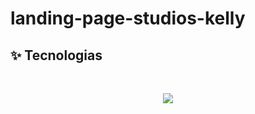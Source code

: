 # landing-page-studios-kelly

## ✨ Tecnologias
<br>
<p align="center">
  <a href="https://skillicons.dev">
    <img src="https://skillicons.dev/icons?i=angular,rxjs,ts,scss,css,html" />
  </a>
</p>
<br>
